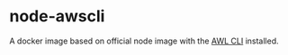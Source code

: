 # node-awscli

A docker image based on official node image with the [AWL CLI](https://aws.amazon.com/cli/) installed.